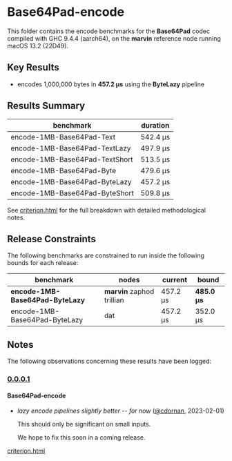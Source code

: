 # Base64Pad-encode

This folder contains the encode benchmarks for the **Base64Pad** codec compiled with GHC 9.4.4 (aarch64), on the 
**marvin** reference node running macOS 13.2 (22D49).

## Key Results

* encodes 1,000,000 bytes in **457.2 μs** using the **ByteLazy** pipeline

## Results Summary

| benchmark                      | duration |
| ------------------------------ | -------- |
| encode-1MB-Base64Pad-Text      | 542.4 μs |
| encode-1MB-Base64Pad-TextLazy  | 497.9 μs |
| encode-1MB-Base64Pad-TextShort | 513.5 μs |
| encode-1MB-Base64Pad-Byte      | 479.6 μs |
| encode-1MB-Base64Pad-ByteLazy  | 457.2 μs |
| encode-1MB-Base64Pad-ByteShort | 509.8 μs |

See [criterion.html](criterion.html) for the full breakdown with detailed methodological notes.

## Release Constraints

The following benchmarks are constrained to run inside the following bounds for each release:

| benchmark                         | nodes                      | current  | bound        |
| --------------------------------- | -------------------------- | -------- | ------------ |
| **encode-1MB-Base64Pad-ByteLazy** | **marvin** zaphod trillian | 457.2 μs | **485.0 μs** |
| encode-1MB-Base64Pad-ByteLazy     | dat                        | 457.2 μs | 352.0 μs     |

## Notes

The following observations concerning these results have been logged:

### [0.0.0.1]

#### Base64Pad-encode

* _lazy encode pipelines slightly better -- for now_ ([@cdornan], 2023-02-01)

    This should only be significant on small inputs.

    We hope to fix this soon in a coming release.

[Unreleased]: <https://github.com/cdornan/polymede-benchmarks>
[0.0.0.1]: <https://github.com/cdornan/polymede-benchmarks>
[@cdornan]: <https://github.com/cdornan>

[criterion.html](criterion.html)

